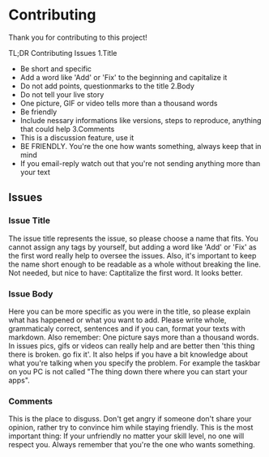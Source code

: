 # Contributing
Thank you for contributing to this project!

TL;DR
Contributing Issues
1.Title
  - Be short and specific
  - Add a word like 'Add' or 'Fix' to the beginning and capitalize it
  - Do not add points, questionmarks to the title
2.Body
  - Do not tell your live story
  - One picture, GIF or video tells more than a thousand words
  - Be friendly
  - Include nessary informations like versions, steps to reproduce, anything that could help
3.Comments
  - This is a discussion feature, use it
  - BE FRIENDLY. You're the one how wants something, always keep that in mind
  - If you email-reply watch out that you're not sending anything more than your text

## Issues
### Issue Title
The issue title represents the issue, so please choose a name that fits. You cannot assign any tags 
by yourself, but adding a word like 'Add' or 'Fix' as the first word really help to oversee the issues.
Also, it's important to keep the name short enough to be readable as a whole without breaking the line.
Not needed, but nice to have: Captitalize the first word. It looks better.
### Issue Body
Here you can be more specific as you were in the title, so please explain what has happened or what
you want to add. Please write whole, grammaticaly correct, sentences and if you can, format your texts with 
markdown. Also remember: One picture says more than a thousand words. In issues pics, gifs or videos can really help
and are better then 'this thing there is broken. go fix it'. It also helps if you have a bit knowledge about what you're talking when you specify the problem. For example the taskbar on you PC is not called "The thing down there where you can start your apps". 
### Comments
This is the place to disguss. Don't get angry if someone don't share your opinion, rather try to convince him while staying friendly. This is the most important thing: If your unfriendly no matter your skill level, no one will respect you. Always remember that you're the one who wants something.
